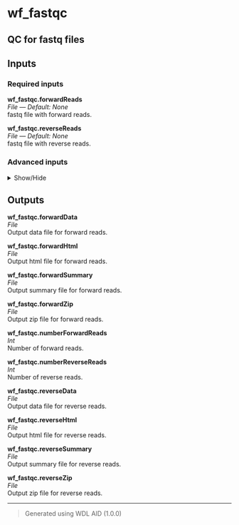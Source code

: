 # wf_fastqc
## QC for fastq files

## Inputs

### Required inputs
<p name="wf_fastqc.forwardReads">
        <b>wf_fastqc.forwardReads</b><br />
        <i>File &mdash; Default: None</i><br />
        fastq file with forward reads.
</p>
<p name="wf_fastqc.reverseReads">
        <b>wf_fastqc.reverseReads</b><br />
        <i>File &mdash; Default: None</i><br />
        fastq file with reverse reads.
</p>

### Advanced inputs
<details>
<summary> Show/Hide </summary>
<p name="wf_fastqc.task_fastqc.docker">
        <b>wf_fastqc.task_fastqc.docker</b><br />
        <i>String &mdash; Default: "staphb/fastqc:0.12.1"</i><br />
        The docker image used for this task.
</p>
<p name="wf_fastqc.task_fastqc.memory">
        <b>wf_fastqc.task_fastqc.memory</b><br />
        <i>String &mdash; Default: "8GB"</i><br />
        The amount of memory this job will use.
</p>
</details>

## Outputs
<p name="wf_fastqc.forwardData">
        <b>wf_fastqc.forwardData</b><br />
        <i>File</i><br />
        Output data file for forward reads.
</p>
<p name="wf_fastqc.forwardHtml">
        <b>wf_fastqc.forwardHtml</b><br />
        <i>File</i><br />
        Output html file for forward reads.
</p>
<p name="wf_fastqc.forwardSummary">
        <b>wf_fastqc.forwardSummary</b><br />
        <i>File</i><br />
        Output summary file for forward reads.
</p>
<p name="wf_fastqc.forwardZip">
        <b>wf_fastqc.forwardZip</b><br />
        <i>File</i><br />
        Output zip file for forward reads.
</p>
<p name="wf_fastqc.numberForwardReads">
        <b>wf_fastqc.numberForwardReads</b><br />
        <i>Int</i><br />
        Number of forward reads.
</p>
<p name="wf_fastqc.numberReverseReads">
        <b>wf_fastqc.numberReverseReads</b><br />
        <i>Int</i><br />
        Number of reverse reads.
</p>
<p name="wf_fastqc.reverseData">
        <b>wf_fastqc.reverseData</b><br />
        <i>File</i><br />
        Output data file for reverse reads.
</p>
<p name="wf_fastqc.reverseHtml">
        <b>wf_fastqc.reverseHtml</b><br />
        <i>File</i><br />
        Output html file for reverse reads.
</p>
<p name="wf_fastqc.reverseSummary">
        <b>wf_fastqc.reverseSummary</b><br />
        <i>File</i><br />
        Output summary file for reverse reads.
</p>
<p name="wf_fastqc.reverseZip">
        <b>wf_fastqc.reverseZip</b><br />
        <i>File</i><br />
        Output zip file for reverse reads.
</p>

<hr />

> Generated using WDL AID (1.0.0)
